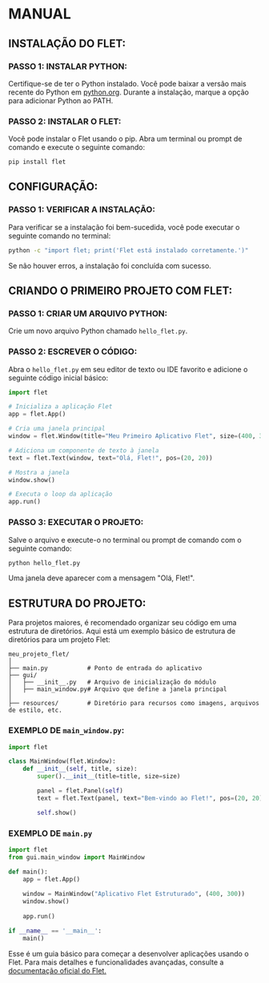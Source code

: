 # MANUAL
## INSTALAÇÃO DO FLET:
### PASSO 1: INSTALAR PYTHON:
Certifique-se de ter o Python instalado. Você pode baixar a versão mais recente do Python em [python.org](https://www.python.org/). Durante a instalação, marque a opção para adicionar Python ao PATH.

### PASSO 2: INSTALAR O FLET:
Você pode instalar o Flet usando o pip. Abra um terminal ou prompt de comando e execute o seguinte comando:

```sh
pip install flet
```

## CONFIGURAÇÃO:
### PASSO 1: VERIFICAR A INSTALAÇÃO:
Para verificar se a instalação foi bem-sucedida, você pode executar o seguinte comando no terminal:

```sh
python -c "import flet; print('Flet está instalado corretamente.')"
```

Se não houver erros, a instalação foi concluída com sucesso.

## CRIANDO O PRIMEIRO PROJETO COM FLET:
### PASSO 1: CRIAR UM ARQUIVO PYTHON:
Crie um novo arquivo Python chamado `hello_flet.py`.

### PASSO 2: ESCREVER O CÓDIGO:
Abra o `hello_flet.py` em seu editor de texto ou IDE favorito e adicione o seguinte código inicial básico:

```python
import flet

# Inicializa a aplicação Flet
app = flet.App()

# Cria uma janela principal
window = flet.Window(title="Meu Primeiro Aplicativo Flet", size=(400, 300))

# Adiciona um componente de texto à janela
text = flet.Text(window, text="Olá, Flet!", pos=(20, 20))

# Mostra a janela
window.show()

# Executa o loop da aplicação
app.run()
```

### PASSO 3: EXECUTAR O PROJETO:
Salve o arquivo e execute-o no terminal ou prompt de comando com o seguinte comando:

```sh
python hello_flet.py
```

Uma janela deve aparecer com a mensagem "Olá, Flet!".

## ESTRUTURA DO PROJETO:
Para projetos maiores, é recomendado organizar seu código em uma estrutura de diretórios. Aqui está um exemplo básico de estrutura de diretórios para um projeto Flet:

```
meu_projeto_flet/
│
├── main.py           # Ponto de entrada do aplicativo
├── gui/
│   ├── __init__.py   # Arquivo de inicialização do módulo
│   ├── main_window.py# Arquivo que define a janela principal
│
├── resources/        # Diretório para recursos como imagens, arquivos de estilo, etc.
```

### EXEMPLO DE `main_window.py`:
```python
import flet

class MainWindow(flet.Window):
    def __init__(self, title, size):
        super().__init__(title=title, size=size)

        panel = flet.Panel(self)
        text = flet.Text(panel, text="Bem-vindo ao Flet!", pos=(20, 20))

        self.show()
```

### EXEMPLO DE `main.py`
```python
import flet
from gui.main_window import MainWindow

def main():
    app = flet.App()
    
    window = MainWindow("Aplicativo Flet Estruturado", (400, 300))
    window.show()
    
    app.run()

if __name__ == '__main__':
    main()
```

Esse é um guia básico para começar a desenvolver aplicações usando o Flet. Para mais detalhes e funcionalidades avançadas, consulte a [documentação oficial do Flet.](https://flet.dev/docs/)
